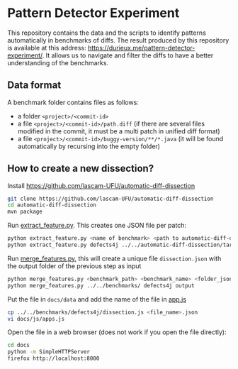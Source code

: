 # Pattern Detector Experiment

This repository contains the data and the scripts to identify patterns automatically in benchmarks of diffs.
The result produced by this repository is available at this address: https://durieux.me/pattern-detector-experiment/.
It allows us to navigate and filter the diffs to have a better understanding of the benchmarks.

## Data format

A benchmark folder contains files as follows:

* a folder `<project>/<commit-id>`
* a file  `<project>/<commit-id>/path.diff` (if there are several files modified in the commit, it must be a multi patch in unified diff format)
* a file  `<project>/<commit-id>/buggy-version/**/*.java` (it will be found automatically by recursing into the empty folder)


## How to create a new dissection?

Install <https://github.com/lascam-UFU/automatic-diff-dissection>

```bash
git clone https://github.com/lascam-UFU/automatic-diff-dissection
cd automatic-diff-dissection
mvn package
```

Run [extract_feature.py](https://github.com/tdurieux/pattern-detector-experiment/blob/master/script/extract_feature.py). This creates one JSON file per patch:

```bash
python extract_feature.py <name of benchmark> <path to automatic-diff-dissection.jar> <output folder>
python extract_feature.py defects4j ../../automatic-diff-dissection/target/automatic-diff-dissection-1.1-SNAPSHOT-jar-with-dependencies.jar output
```

Run [merge_features.py](https://github.com/tdurieux/pattern-detector-experiment/blob/master/script/merge_features.py), this will create a unique file `dissection.json` with the output folder of the previous step as input

```bash
python merge_features.py <benchmark_path> <benchmark_name> <folder_json>
python merge_features.py ../../benchmarks/ defects4j output
```

Put the file in `docs/data` and add the name of the file in [app.js](https://github.com/tdurieux/pattern-detector-experiment/blob/master/docs/js/app.js#L200)

```bash
cp ../../benchmarks/defects4j/dissection.js <file_name>.json
vi docs/js/apps.js
```

Open the file in a web browser (does not work if you open the file directly):

```bash
cd docs
python -m SimpleHTTPServer
firefox http://localhost:8000
```


